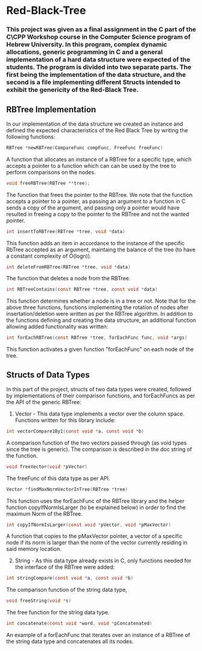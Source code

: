 # Red-Black-Tree
### This project was given as a final assignment in the C part of the C\CPP Workshop course in the Computer Science program of Hebrew University. In this program, complex dynamic allocations, generic programming in C and a general implementation of a hard data structure were expected of the students. The program is divided into two separate parts. The first being the implementation of the data structure, and the second is a file implementing different Structs intended to exhibit the genericity of the Red-Black Tree.

## RBTree Implementation
In our implementation of the data structure we created an instance and defined the expected characteristics of the Red Black Tree by writing the following functions:
```c 
RBTree *newRBTree(CompareFunc compFunc, FreeFunc freeFunc)
```
A function that allocates an instance of a RBTree for a specific type, which accepts a pointer to a function which can can be used by the tree to perform comparisons on the nodes.
```c
void freeRBTree(RBTree **tree);
```
The function that frees the pointer to the RBTree. We note that the function accepts a pointer to a pointer, as passing an argument to a function in C sends a copy of the argument, and passing only a pointer would have resulted in freeing a copy to the pointer to the RBTree and not the wanted pointer.
```c
int insertToRBTree(RBTree *tree, void *data)
```
This function adds an item in accordance to the instance of the specific RbTree accepted as an argument, maintaing the balance of the tree (to have a constant complexity of O(logn)).
```c
int deleteFromRBTree(RBTree *tree, void *data)
```
The function that deletes a node from the RBTree.
```c
int RBTreeContains(const RBTree *tree, const void *data)
```
This function determines whether a node is in a tree or not.
Note that for the above three functions, functions implementing the rotation of nodes after insertation/deletion were written as per the RBTree algorithm.
In addition to the functions defining and creating the data structure, an additional function allowing added functionality was written:
```c
int forEachRBTree(const RBTree *tree, forEachFunc func, void *args)
```
This function activates a given function "forEachFunc" on each node of the tree.

## Structs of Data Types
In this part of the project, structs of two data types were created, followed by implementations of their comparison functions, and forEachFuncs as per the API of the generic RBTree:
1. Vector - This data type implements a vector over the column space. Functions written for this library include:
```c
int vectorCompare1By1(const void *a, const void *b)
```
A comparison function of the two vectors passed through (as void types since the tree is generic). The comparison is described in the doc string of the function.
```c
void freeVector(void *pVector)
```
The freeFunc of this data type as per API.
```c
Vector *findMaxNormVectorInTree(RBTree *tree)
```
This function uses the forEachFunc of the RBTree library and the helper function copyIfNormIsLarger (to be explained below) in order to find the maximum Norm of the RBTree.
```c
int copyIfNormIsLarger(const void *pVector, void *pMaxVector)
```
A function that copies to the pMaxVector pointer, a vector of a specific node if its norm is larger than the norm of the vector currently residing in said memory location.

2. String - As this data type already exists in C, only functions needed for the interface of the RBTree were added:
```c
int stringCompare(const void *a, const void *b)
```
The comparison function of the string data type,
```c
void freeString(void *s)
```
The free function for the string data type.
```c
int concatenate(const void *word, void *pConcatenated)
```
An example of a forEachFunc that iterates over an instance of a RBTree of the string data type and concatenates all its nodes.


